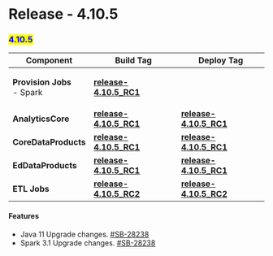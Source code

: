 # Release - 4.10.5

### <mark style="color:blue;">4.10.5</mark>

| Component                                                                                                  | Build Tag                                                                                                                    | Deploy Tag
| ---------------------------------------------------------------------------------------------------------- | ---------------------------------------------------------------------------------------------------------------------- | ---------------------------------------------------------------------------------------------------------------------- |
| <p><strong>Provision Jobs</strong><br><strong></strong>- Spark<br></p> | [**release-4.10.5_RC1**](https://github.com/project-sunbird/sunbird-data-pipeline/tree/release-4.10.5_RC1) |
| **AnalyticsCore**                                                                                           | [**release-4.10.5_RC1**](https://github.com/project-sunbird/sunbird-analytics-core/tree/release-4.10.5_RC1)      | [**release-4.10.5_RC1**](https://github.com/project-sunbird/sunbird-data-pipeline/tree/release-4.10.5_RC1) |
| **CoreDataProducts**                                                                                           | [**release-4.10.5_RC1**](https://github.com/project-sunbird/sunbird-core-dataproducts/tree/release-4.10.5_RC1)      | [**release-4.10.5_RC1**](https://github.com/project-sunbird/sunbird-data-pipeline/tree/release-4.10.5_RC1) |
| **EdDataProducts**                                                                                           | [**release-4.10.5_RC1**](https://github.com/Sunbird-Ed/sunbird-data-products/tree/release-4.10.5_RC1)      | [**release-4.10.5_RC1**](https://github.com/project-sunbird/sunbird-data-pipeline/tree/release-4.10.5_RC1) |
| **ETL Jobs**                                                                                           | [**release-4.10.5_RC2**](https://github.com/Sunbird-Ed/sunbird-data-products/tree/release-4.10.5_RC2)      | [**release-4.10.5_RC2**](https://github.com/project-sunbird/sunbird-data-pipeline/tree/release-4.10.5_RC2) |


#### **Features**

* Java 11 Upgrade changes. [#SB-28238](https://project-sunbird.atlassian.net/browse/SB-28238)
* Spark 3.1 Upgrade changes. [#SB-28238](https://project-sunbird.atlassian.net/browse/SB-28238)
